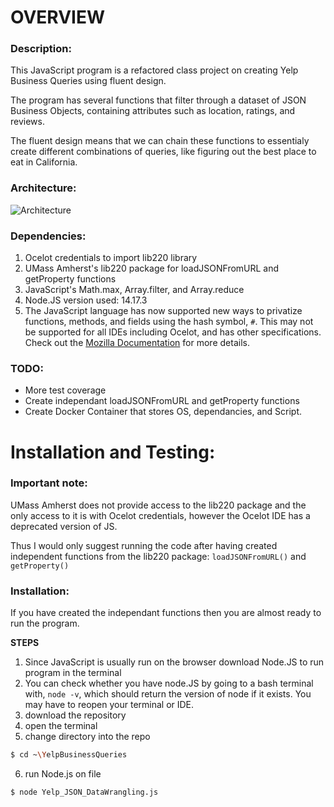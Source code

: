 # OVERVIEW
### **Description:**
This JavaScript program is a refactored class project on creating Yelp Business Queries using fluent design. 

The program has several functions that filter through a dataset of JSON Business Objects, containing attributes such as location, ratings, and reviews.

The fluent design means that we can chain these functions to essentialy create different combinations of queries, like figuring out the best place to eat in California.
### **Architecture**:
![Architecture](https://lucid.app/publicSegments/view/3f32e049-8949-43e5-831e-c697c63a44a7/image.png)
### **Dependencies**:
1. Ocelot credentials to import lib220 library
1. UMass Amherst's lib220 package for loadJSONFromURL and getProperty functions
1. JavaScript's Math.max, Array.filter, and Array.reduce 
1. Node.JS version used: 14.17.3
1. The JavaScript language has now supported new ways to privatize functions, methods, and fields using the hash symbol, ``#``. This may not be supported for all IDEs including Ocelot, and has other specifications. Check out the [Mozilla Documentation](https://developer.mozilla.org/en-US/docs/Web/JavaScript/Reference/Classes/Private_class_fields) for more details.
### **TODO**:
- More test coverage
- Create independant loadJSONFromURL and getProperty functions
- Create Docker Container that stores OS, dependancies, and Script.
# Installation and Testing:
### **Important note**:
UMass Amherst does not provide access to the lib220 package and the only access to it is with Ocelot credentials, however the Ocelot IDE has a deprecated version of JS. 

Thus I would only suggest running the code after having created independent functions from the lib220 package: ``loadJSONFromURL()`` and ``getProperty()``
### **Installation**:
If you have created the independant functions then you are almost ready to run the program.

**STEPS**
1. Since JavaScript is usually run on the browser download Node.JS to run program  in the terminal
2. You can check whether you have node.JS by going to a bash terminal with, ```node -v```, which should return the version of node if it exists. You may have to reopen your terminal or IDE.
3. download the repository
4. open the terminal
5. change directory into the repo
```BASH
$ cd ~\YelpBusinessQueries
```
6. run Node.js on file
```BASH
$ node Yelp_JSON_DataWrangling.js 
```
